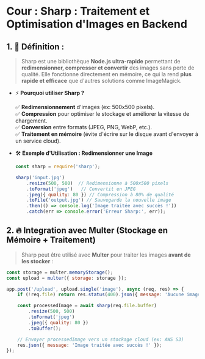# Cour :  **Sharp : Traitement et Optimisation d'Images en Backend**  

## 1. **📌 Définition :**  

> Sharp est une bibliothèque **Node.js ultra-rapide** permettant de **redimensionner, compresser et convertir** des images sans perte de qualité. Elle fonctionne directement en mémoire, ce qui la rend **plus rapide et efficace** que d'autres solutions comme ImageMagick.  

- ⚡ **Pourquoi utiliser Sharp ?**  

    ✅ **Redimensionnement** d'images (ex: 500x500 pixels).  
    ✅ **Compression** pour optimiser le stockage et améliorer la vitesse de chargement.  
    ✅ **Conversion** entre formats (JPEG, PNG, WebP, etc.).  
    ✅ **Traitement en mémoire** (évite d'écrire sur le disque avant d'envoyer à un service cloud).  

- 🛠️ **Exemple d'Utilisation : Redimensionner une Image**  

    ```js
    const sharp = require('sharp');

    sharp('input.jpg')
        .resize(500, 500)  // Redimensionne à 500x500 pixels
        .toFormat('jpeg')   // Convertit en JPEG
        .jpeg({ quality: 80 }) // Compression à 80% de qualité
        .toFile('output.jpg') // Sauvegarde la nouvelle image
        .then(() => console.log('Image traitée avec succès !'))
        .catch(err => console.error('Erreur Sharp:', err));
    ```

## 2. 🔥 **Integration avec Multer (Stockage en Mémoire + Traitement)**  

> Sharp peut être utilisé avec **Multer** pour traiter les images **avant de les stocker** :  

```js
const storage = multer.memoryStorage();
const upload = multer({ storage: storage });

app.post('/upload', upload.single('image'), async (req, res) => {
    if (!req.file) return res.status(400).json({ message: 'Aucune image envoyée' });

    const processedImage = await sharp(req.file.buffer)
        .resize(500, 500)
        .toFormat('jpeg')
        .jpeg({ quality: 80 })
        .toBuffer();

    // Envoyer processedImage vers un stockage cloud (ex: AWS S3)
    res.json({ message: 'Image traitée avec succès !' });
});
```



